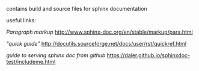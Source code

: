 contains build and source files for sphinx documentation

useful links:

*Paragraph markup*
http://www.sphinx-doc.org/en/stable/markup/para.html

*"quick guide"*
http://docutils.sourceforge.net/docs/user/rst/quickref.html

*guide to serving sphinx doc from github*
https://daler.github.io/sphinxdoc-test/includeme.html
